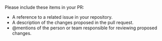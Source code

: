 Please include these items in your PR: 

- A reference to a related issue in your repository.
- A description of the changes proposed in the pull request.
- @mentions of the person or team responsible for reviewing proposed changes.
